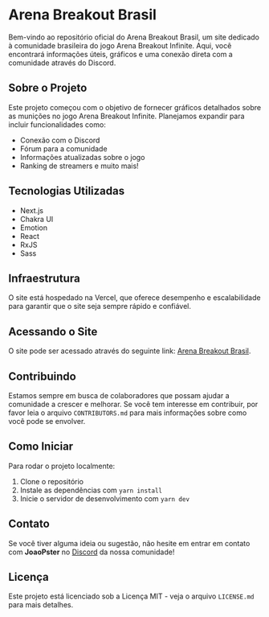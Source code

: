 # Arena Breakout Brasil

Bem-vindo ao repositório oficial do Arena Breakout Brasil, um site dedicado à comunidade brasileira do jogo Arena Breakout Infinite. Aqui, você encontrará informações úteis, gráficos e uma conexão direta com a comunidade através do Discord.

## Sobre o Projeto

Este projeto começou com o objetivo de fornecer gráficos detalhados sobre as munições no jogo Arena Breakout Infinite. Planejamos expandir para incluir funcionalidades como:

- Conexão com o Discord
- Fórum para a comunidade
- Informações atualizadas sobre o jogo
- Ranking de streamers e muito mais!

## Tecnologias Utilizadas

- Next.js
- Chakra UI
- Emotion
- React
- RxJS
- Sass

## Infraestrutura

O site está hospedado na Vercel, que oferece desempenho e escalabilidade para garantir que o site seja sempre rápido e confiável.

## Acessando o Site

O site pode ser acessado através do seguinte link: [Arena Breakout Brasil](https://arenabreakoutbr.vercel.app).

## Contribuindo

Estamos sempre em busca de colaboradores que possam ajudar a comunidade a crescer e melhorar. Se você tem interesse em contribuir, por favor leia o arquivo `CONTRIBUTORS.md` para mais informações sobre como você pode se envolver.

## Como Iniciar

Para rodar o projeto localmente:

1. Clone o repositório
2. Instale as dependências com `yarn install`
3. Inicie o servidor de desenvolvimento com `yarn dev`

## Contato

Se você tiver alguma ideia ou sugestão, não hesite em entrar em contato com **JoaoPster** no [Discord](https://discord.gg/52qZPhVUqu) da nossa comunidade!

## Licença

Este projeto está licenciado sob a Licença MIT - veja o arquivo `LICENSE.md` para mais detalhes.
